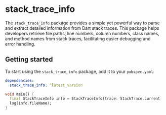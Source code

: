 # stack_trace_info

The `stack_trace_info` package provides a simple yet powerful way to parse and extract detailed information from Dart stack traces. This package helps developers retrieve file paths, line numbers, column numbers, class names, and method names from stack traces, facilitating easier debugging and error handling.

## Getting started

To start using the `stack_trace_info` package, add it to your `pubspec.yaml`:

```yaml
dependencies:
  stack_trace_info: ^latest_version
```


```dart
void main() {
  final StackTraceInfo info = StackTraceInfo(trace: StackTrace.current);
  log(info.fileName);
}
```

